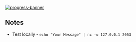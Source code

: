 [![progress-banner](https://backend.codecrafters.io/progress/dns-server/1ef7d90a-7f22-428f-8aa8-edbe71ac6655)](https://app.codecrafters.io/users/codecrafters-bot?r=2qF)

## Notes

- Test locally - `echo "Your Message" | nc -u 127.0.0.1 2053`
